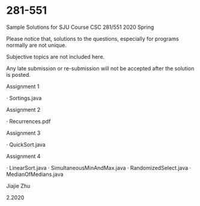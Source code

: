 # 281-551

Sample Solutions for SJU Course CSC 281/551 2020 Spring

Please notice that, solutions to the questions, especially for programs normally are not unique.

Subjective topics are not included here. 

Any late submission or re-submission will not be accepted after the solution is posted.

Assignment 1 

· Sortings.java

Assignment 2

· Recurrences.pdf

Assignment 3

· QuickSort.java

Assignment 4

· LinearSort.java
· SimultaneousMinAndMax.java
· RandomizedSelect.java
· MedianOfMedians.java



Jiajie Zhu

2.2020
